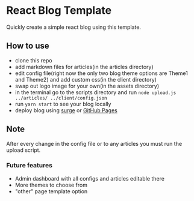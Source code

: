 # React Blog Template

Quickly create a simple react blog using this template.
## How to use
 * clone this repo
 * add markdown files for articles(in the articles directory)
 * edit config file(right now the only two blog theme options are Theme1 and Theme2) and add custom css(in the client directory)
 * swap out logo image for your own(in the assets directory)
 * in the terminal go to the scripts directory and run `node upload.js ../articles/ ../client/config.json`
 * run `yarn start` to see your blog locally
 * deploy blog using [surge](https://surge.sh/) or [GitHub Pages](https://pages.github.com/)

## Note
After every change in the config file or to any articles you must run the upload script.

### Future features
* Admin dashboard with all configs and articles editable there
* More themes to choose from
* "other" page template option
